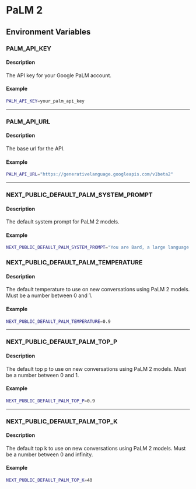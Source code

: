# PaLM 2

## Environment Variables

### PALM_API_KEY

#### Description

The API key for your Google PaLM account.

#### Example

```sh
PALM_API_KEY=your_palm_api_key
```

---

### PALM_API_URL

#### Description

The base url for the API.

#### Example

```sh
PALM_API_URL="https://generativelanguage.googleapis.com/v1beta2"
```

---

### NEXT_PUBLIC_DEFAULT_PALM_SYSTEM_PROMPT

#### Description

The default system prompt for PaLM 2 models.

#### Example

```sh
NEXT_PUBLIC_DEFAULT_PALM_SYSTEM_PROMPT="You are Bard, a large language model trained by Google. Follow the user's instructions carefully. Respond using markdown. Always specify the programming language you are using when making a markdown code block."
```

### NEXT_PUBLIC_DEFAULT_PALM_TEMPERATURE

#### Description

The default temperature to use on new conversations using PaLM 2 models. Must be a number between 0 and 1.

#### Example

```sh
NEXT_PUBLIC_DEFAULT_PALM_TEMPERATURE=0.9
```

---

### NEXT_PUBLIC_DEFAULT_PALM_TOP_P

#### Description

The default top p to use on new conversations using PaLM 2 models. Must be a number between 0 and 1.

#### Example

```sh
NEXT_PUBLIC_DEFAULT_PALM_TOP_P=0.9
```

---

### NEXT_PUBLIC_DEFAULT_PALM_TOP_K

#### Description

The default top k to use on new conversations using PaLM 2 models. Must be a number between 0 and infinity.

#### Example

```sh
NEXT_PUBLIC_DEFAULT_PALM_TOP_K=40
```
